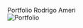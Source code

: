 Portfolio Rodrigo Ameri  
![Portfolio](https://github.com/TTequilaSunryze/Portfolio-Rodrigo-Ameri/assets/102526770/4e21d7c3-9dcc-4c75-8538-851d86184615)
